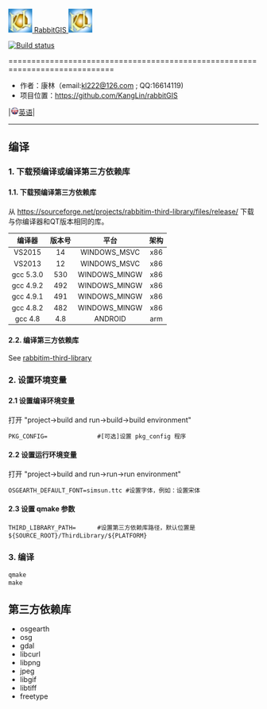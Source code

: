 [![Logon](Resource/png/AppIcon.png) RabbitGIS ![Logon](Resource/png/AppIcon.png)](https://github.com/KangLin/RabbitGIS)

[![Build status](https://ci.appveyor.com/api/projects/status/qjqrq2pyo4qejxtv?svg=true)](https://ci.appveyor.com/project/KangLin/RabbitGis)

=============================================================================

* 作者：康林（email:kl222@126.com ; QQ:16614119)
* 项目位置：https://github.com/KangLin/rabbitGIS  


|[<img src="Resource/png/English.png" alt="English" title="English" width="16" height="16" />英语](README.md)|

-----------------------------------------------------------------------------
## 编译
### 1. 下载预编译或编译第三方依赖库
#### 1.1. 下载预编译第三方依赖库
从 https://sourceforge.net/projects/rabbitim-third-library/files/release/ 下载与你编译器和QT版本相同的库。

|编译器|版本号|平台|架构|
|:--:|:--:|:--:|:--:|
|VS2015|14|WINDOWS_MSVC|x86|
|VS2013|12|WINDOWS_MSVC|x86|
|gcc 5.3.0|530|WINDOWS_MINGW|x86|
|gcc 4.9.2|492|WINDOWS_MINGW|x86|
|gcc 4.9.1|491|WINDOWS_MINGW|x86|
|gcc 4.8.2|482|WINDOWS_MINGW|x86|
|gcc 4.8|4.8|ANDROID|arm|

#### 2.2. 编译第三方依赖库
See [rabbitim-third-library](https://github.com/KangLin/rabbitim-third-library)

### 2. 设置环境变量
#### 2.1 设置编译环境变量
打开 "project->build and run->build->build environment"

    PKG_CONFIG=              #[可选]设置 pkg_config 程序

#### 2.2 设置运行环境变量
打开 "project->build and run->run->run environment"

    OSGEARTH_DEFAULT_FONT=simsun.ttc #设置字体，例如：设置宋体

#### 2.3 设置 qmake 参数

    THIRD_LIBRARY_PATH=      #设置第三方依赖库路径，默认位置是 ${SOURCE_ROOT}/ThirdLibrary/${PLATFORM}

### 3. 编译

    qmake
    make

## 第三方依赖库
* osgearth
* osg
* gdal
* libcurl
* libpng
* jpeg
* libgif
* libtiff
* freetype
